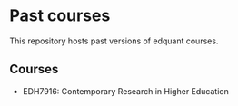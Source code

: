 # Past courses

This repository hosts past versions of edquant courses.

## Courses

- EDH7916: Contemporary Research in Higher Education
